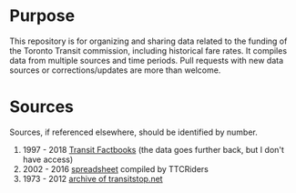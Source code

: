 # Purpose

This repository is for organizing and sharing data related to the funding of the Toronto Transit commission, including historical fare rates. It compiles data from multiple sources and time periods. Pull requests with new data sources or corrections/updates are more than welcome. 

# Sources
Sources, if referenced elsewhere, should be identified by number. 

1. 1997 - 2018 [Transit Factbooks](/Ontario_Transit_Factbooks/) (the data goes further back, but I don't have access)
2. 2002 - 2016 [spreadsheet](https://docs.google.com/spreadsheets/d/1svaHKJL3F5kDFl0zO4rnQesVh0Y8yr5i1yNSGUObe_w/edit?ts=5d8cc5cb#gid=1086639968) compiled by TTCRiders
3. 1973 - 2012 [archive of transitstop.net](https://web.archive.org/web/20121004044223/http://www.transitstop.net/Stats/ttc_fares_from_1973_to_present.htm)
